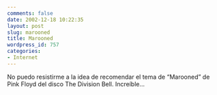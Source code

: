 ```yaml
---
comments: false
date: 2002-12-18 10:22:35
layout: post
slug: marooned
title: Marooned
wordpress_id: 757
categories:
- Internet
---
```


No puedo resistirme a la idea de recomendar el tema de “Marooned” de Pink Floyd del disco The Division Bell. Increíble…




 
